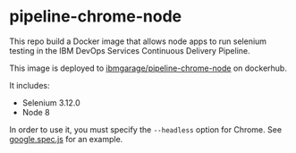 # pipeline-chrome-node

This repo build a Docker image that allows node apps to run selenium testing in the IBM DevOps Services Continuous Delivery Pipeline.

This image is deployed to [ibmgarage/pipeline-chrome-node](https://hub.docker.com/r/ibmgarage/pipeline-chrome-node/) on dockerhub.

It includes:

* Selenium 3.12.0
* Node 8

In order to use it, you must specify the `--headless` option for Chrome. See [google.spec.js](example/google.spec.js) for an example.
